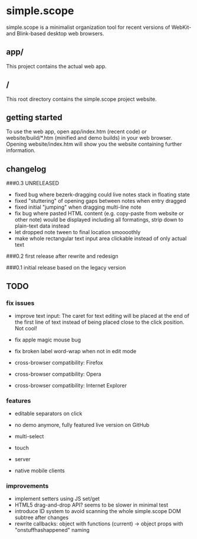 # simple.scope

simple.scope is a minimalist organization tool for recent versions of WebKit- and Blink-based desktop web browsers.

## app/
This project contains the actual web app.

## /
This root directory contains the simple.scope project website.



## getting started
To use the web app, open app/index.htm (recent code) or website/build/*.htm (minified and demo builds) in your web browser. 
Opening website/index.htm will show you the website containing further information.



## changelog


###0.3 UNRELEASED
* fixed bug where bezerk-dragging could live notes stack in floating state
* fixed "stuttering" of opening gaps between notes when entry dragged
* fixed initial "jumping" when dragging multi-line note
* fix bug where pasted HTML content (e.g. copy-paste from website or other note) would be displayed including all formatings, strip down to plain-text data instead
* let dropped note tween to final location smoooothly
* make whole rectangular text input area clickable instead of only actual text

###0.2
first release after rewrite and redesign

###0.1
initial release based on the legacy version


## TODO

### fix issues

* improve text input: The caret for text editing will be placed at the end of the first line of text instead of being placed close to the click position. Not cool!

* fix apple magic mouse bug

* fix broken label word-wrap when not in edit mode

* cross-browser compatibility: Firefox
* cross-browser compatibility: Opera
* cross-browser compatibility: Internet Explorer

### features
* editable separators on click
* no demo anymore, fully featured live version on GitHub

* multi-select

* touch
* server
* native mobile clients




### improvements
* implement setters using JS set/get
* HTML5 drag-and-drop API? seems to be slower in minimal test
* introduce ID system to avoid scanning the whole simple.scope DOM subtree after changes
* rewrite callbacks: object with functions (current) -> object props with "onstuffhashappened" naming

